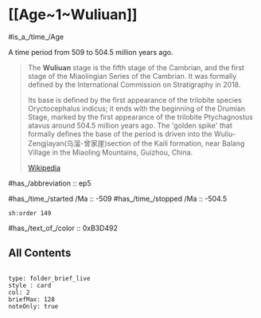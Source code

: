 # [[Age~1~Wuliuan]] 

#is_a_/time_/Age 

A time period from 509 to 504.5 million years ago. 

> The **Wuliuan** stage is the fifth stage of the Cambrian, and the first stage of the Miaolingian Series of the Cambrian.  It was formally defined by the International Commission on Stratigraphy in 2018.
>
> Its base is defined by the first appearance of the trilobite species Oryctocephalus indicus; it ends with the beginning of the Drumian Stage, marked by the first appearance of the trilobite Ptychagnostus atavus around 504.5 million years ago. 
> The 'golden spike' that formally defines the base of the period is driven into the Wuliu-Zengjiayan(乌溜-曾家崖)section of the Kaili formation, near Balang Village in the Miaoling Mountains, Guizhou, China.
>
> [Wikipedia](https://en.wikipedia.org/wiki/Wuliuan)

#has_/abbreviation :: ep5

#has_/time_/started /Ma :: -509 
#has_/time_/stopped /Ma :: -504.5 

    sh:order 149 

#has_/text_of_/color :: 0xB3D492

## All Contents

```folderv
```

```ccard
type: folder_brief_live
style : card
col: 2
briefMax: 128
noteOnly: true
```


